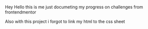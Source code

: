 Hey Hello this is me just documeting my progress on challenges from frontendmentor

Also with this project i forgot to link my html to the css sheet

